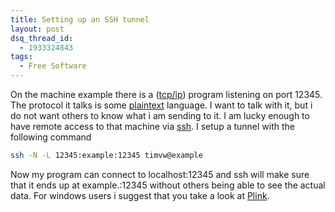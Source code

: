```yaml
---
title: Setting up an SSH tunnel
layout: post
dsq_thread_id:
  - 1933324843
tags:
  - Free Software
---
```

On the machine example there is a ([tcp/ip](http://en.wikipedia.org/wiki/TCP/IP)) program listening on port 12345. The protocol it talks is some [plaintext](http://en.wikipedia.org/wiki/Plain_text) language. I want to talk with it, but i do not want others to know what i am sending to it. I am lucky enough to have remote access to that machine via [ssh](http://en.wikipedia.org/wiki/Ssh). I setup a tunnel with the following command

```bash
ssh -N -L 12345:example:12345 timvw@example
```

Now my program can connect to localhost:12345 and ssh will make sure that it ends up at example.:12345 without others being able to see the actual data. For windows users i suggest that you take a look at [Plink](http://www.chiark.greenend.org.uk/~sgtatham/putty).
